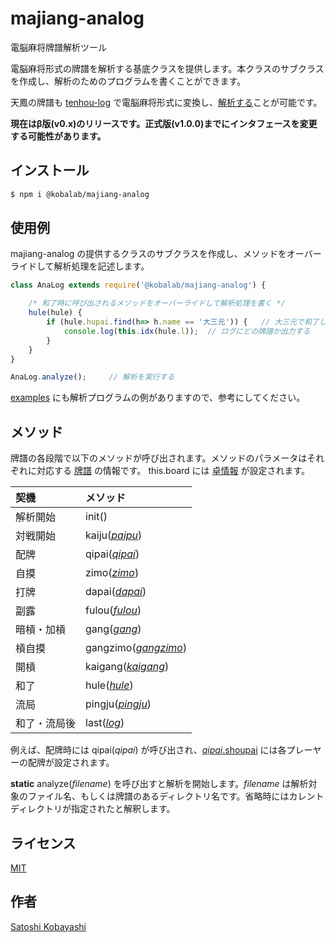 # majiang-analog

電脳麻将牌譜解析ツール

電脳麻将形式の牌譜を解析する基底クラスを提供します。本クラスのサブクラスを作成し、解析のためのプログラムを書くことができます。

天鳳の牌譜も [tenhou-log](https://www.npmjs.com/package/@kobalab/tenhou-log) で電脳麻将形式に変換し、[解析する](https://blog.kobalab.net/entry/20180113/1515776231)ことが可能です。

**現在はβ版(v0.x)のリリースです。正式版(v1.0.0)までにインタフェースを変更する可能性があります。**

## インストール
```sh
$ npm i @kobalab/majiang-analog
```

## 使用例

majiang-analog の提供するクラスのサブクラスを作成し、メソッドをオーバーライドして解析処理を記述します。
```js
class AnaLog extends require('@kobalab/majiang-analog') {

    /* 和了時に呼び出されるメソッドをオーバーライドして解析処理を書く */
    hule(hule) {
        if (hule.hupai.find(h=> h.name == '大三元')) {   // 大三元で和了した場合
            console.log(this.idx(hule.l));  // ログにどの牌譜か出力する
        }
    }
}

AnaLog.analyze();     // 解析を実行する
```
[examples](https://github.com/kobalab/majiang-analog/tree/master/examples) にも解析プログラムの例がありますので、参考にしてください。

## メソッド
牌譜の各段階で以下のメソッドが呼び出されます。メソッドのパラメータはそれぞれに対応する [牌譜](https://github.com/kobalab/majiang-core/wiki/%E7%89%8C%E8%AD%9C) の情報です。
this.board には [卓情報](https://github.com/kobalab/majiang-core/wiki/%E5%8D%93%E6%83%85%E5%A0%B1) が設定されます。

|  契機        |  メソッド                                                                                                           |
|:-------------|:--------------------------------------------------------------------------------------------------------------------|
| 解析開始     | init()                                                                                                              |
| 対戦開始     | kaiju([_paipu_](https://github.com/kobalab/majiang-core/wiki/%E7%89%8C%E8%AD%9C#%E5%85%A8%E4%BD%93))                |
| 配牌         | qipai([_qipai_](https://github.com/kobalab/majiang-core/wiki/%E7%89%8C%E8%AD%9C#%E9%85%8D%E7%89%8C))                |
| 自摸         | zimo([_zimo_](https://github.com/kobalab/majiang-core/wiki/%E7%89%8C%E8%AD%9C#%E8%87%AA%E6%91%B8))                  |
| 打牌         | dapai([_dapai_](https://github.com/kobalab/majiang-core/wiki/%E7%89%8C%E8%AD%9C#%E6%89%93%E7%89%8C))                |
| 副露         | fulou([_fulou_](https://github.com/kobalab/majiang-core/wiki/%E7%89%8C%E8%AD%9C#%E5%89%AF%E9%9C%B2))                |
| 暗槓・加槓   | gang([_gang_](https://github.com/kobalab/majiang-core/wiki/%E7%89%8C%E8%AD%9C#%E6%A7%93))                           |
| 槓自摸       | gangzimo([_gangzimo_](https://github.com/kobalab/majiang-core/wiki/%E7%89%8C%E8%AD%9C#%E6%A7%93%E8%87%AA%E6%91%B8)) |
| 開槓         | kaigang([_kaigang_](https://github.com/kobalab/majiang-core/wiki/%E7%89%8C%E8%AD%9C#%E9%96%8B%E6%A7%93))            |
| 和了         | hule([_hule_](https://github.com/kobalab/majiang-core/wiki/%E7%89%8C%E8%AD%9C#%E5%92%8C%E4%BA%86))                  |
| 流局         | pingju([_pingju_](https://github.com/kobalab/majiang-core/wiki/%E7%89%8C%E8%AD%9C#%E6%B5%81%E5%B1%80))              |
| 和了・流局後 | last([_log_](https://github.com/kobalab/majiang-core/wiki/%E7%89%8C%E8%AD%9C#%E5%B1%80%E6%83%85%E5%A0%B1))          |

例えば、配牌時には qipai(_qipai_) が呼び出され、[_qipai_.shoupai](https://github.com/kobalab/majiang-core/wiki/%E7%89%8C%E8%AD%9C#shoupai) には各プレーヤーの配牌が設定されます。

**static** analyze(_filename_) を呼び出すと解析を開始します。_filename_ は解析対象のファイル名、もしくは牌譜のあるディレクトリ名です。省略時にはカレントディレクトリが指定されたと解釈します。

## ライセンス
[MIT](https://github.com/kobalab/majiang-analog/blob/master/LICENSE)

## 作者
[Satoshi Kobayashi](https://github.com/kobalab)
